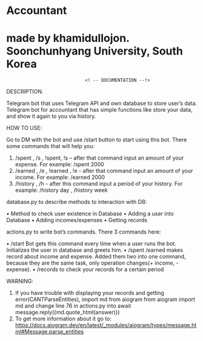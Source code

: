 # Accountant
# made by khamidullojon. Soonchunhyang University, South Korea


                                 <! -- DOCUMENTATION --!>

DESCRIPTION. 

Telegram bot that uses Telegram API and own database to store user’s data. Telegram bot for accountant that has simple functions like store your data, and show it again to you via history. 

HOW TO USE:

Go to DM with the bot and use /start button to start using this bot. 
There some commands that will help you:
1.	/spent , /s , !spent, !s – after that command input an amount of your expense. For example: /spent 2000
2.	/earned , /e , !earned , !e - after that command input an amount of your income. For example: /earned 2000
3.	/history , /h - after this command input a period of your history. For example: /history day , /history week


database.py to describe methods to interaction with DB:

•	 Method to check user existence in Database
•	Adding a user into Database
•	Adding incomes/expenses 
•	Getting records

actions.py to write bot’s commands. There 3 commands here:

•	/start Bot gets this command every time when a user runs the bot. Initializes the user in database and greets him.
•	/spent /earned makes record about income and expense. Added them two into one command, because they are the same task, only operation changes(+ income, - expense).
•	/records to check your records for a certain period


WARNING:

1.	If you have trouble with displaying your records and getting error(CANTParseEntities), import md from aiogram 
from aiogram import md
and change line 76 in actions.py into 
await message.reply({md.quote_html(answer)})
2.	To get more information about it go to: 
https://docs.aiogram.dev/en/latest/_modules/aiogram/types/message.html#Message.parse_entities

